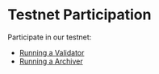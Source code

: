 # Testnet Participation

Participate in our testnet:

* [Running a Validator](../running-validator/)
* [Running a Archiver](../running-archiver.md)

